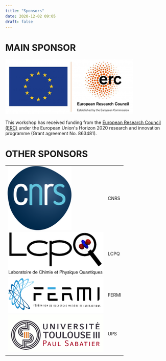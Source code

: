 ```yaml
---
title: "Sponsors"
date: 2020-12-02 09:05
draft: false
---
```


# MAIN SPONSOR

<img src="/img/ERC.png" width="400">

This workshop has received funding from the [European Research Council (ERC)](https://erc.europa.eu)
under the European Union's Horizon 2020 research and innovation programme (Grant agreement No. 863481).

# OTHER SPONSORS

|                                                                          |       |
| ------------------------------------------------------------------------ | ----- |
| <img width="200" style="vertical-align: middle;" src="/img/CNRS.png" />  | CNRS  |
| <img width="300" style="vertical-align: middle;" src="/img/LCPQ.png" />  | LCPQ  |
| <img width="300" style="vertical-align: middle;" src="/img/FERMI.png" /> | FERMI |
| <img width="300" style="vertical-align: middle;" src="/img/UPS.png" />   | UPS   |
|                                                                          |       |
